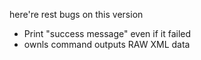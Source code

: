 here're rest bugs on this version

  * Print "success message" even if it failed
  * ownls command outputs RAW XML data
